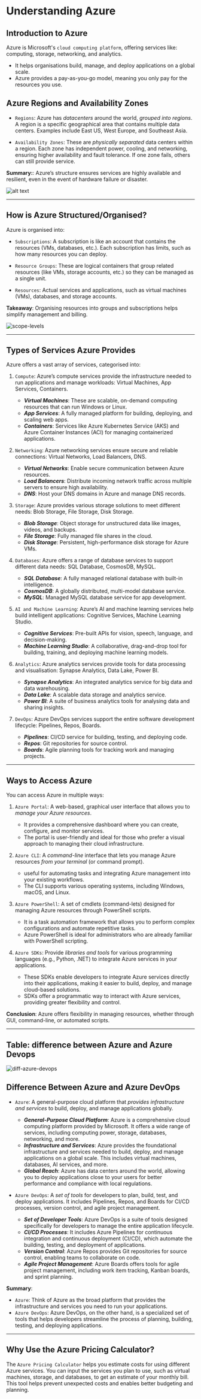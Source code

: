 # Understanding Azure

## Introduction to Azure
Azure is Microsoft's `cloud computing platform`, offering services like: computing, storage, networking, and analytics. 
* It helps organisations build, manage, and deploy applications on a global scale. 
* Azure provides a pay-as-you-go model, meaning you only pay for the resources you use.

## Azure Regions and Availability Zones
* `Regions`: Azure has *datacenters* around the world, *grouped into regions*. A region is a specific geographical area that contains multiple data centers. Examples include East US, West Europe, and Southeast Asia.

* `Availability Zones`: These are *physically separated* data centers within a region. Each zone has independent power, cooling, and networking, ensuring higher availability and fault tolerance. If one zone fails, others can still provide service.

**Summary:**: Azure’s structure ensures services are highly available and resilient, even in the event of hardware failure or disaster.

![alt text](image.png)


---
## How is Azure Structured/Organised?
Azure is organised into:

* `Subscriptions`: A subscription is like an account that contains the resources (VMs, databases, etc.). Each subscription has limits, such as how many resources you can deploy.
  
* `Resource Groups`: These are logical containers that group related resources (like VMs, storage accounts, etc.) so they can be managed as a single unit.

* `Resources`: Actual services and applications, such as virtual machines (VMs), databases, and storage accounts.

**Takeaway**: Organising resources into groups and subscriptions helps simplify management and billing.


![scope-levels](images/scope-levels.png)

---
## Types of Services Azure Provides
Azure offers a vast array of services, categorised into:
1. `Compute`: Azure’s compute services provide the infrastructure needed to run applications and manage workloads: Virtual Machines, App Services, Containers.
   * ***Virtual Machines***: These are scalable, on-demand computing resources that can run Windows or Linux.
   * ***App Services***: A fully managed platform for building, deploying, and scaling web apps.
   * ***Containers***: Services like Azure Kubernetes Service (AKS) and Azure Container Instances (ACI) for managing containerized applications.

2. `Networking`: Azure networking services ensure secure and reliable connections: Virtual Networks, Load Balancers, DNS.
   * ***Virtual Networks***: Enable secure communication between Azure resources.
   * ***Load Balancers***: Distribute incoming network traffic across multiple servers to ensure high availability.
   * ***DNS***: Host your DNS domains in Azure and manage DNS records.

3. `Storage`: Azure provides various storage solutions to meet different needs: Blob Storage, File Storage, Disk Storage.
   * ***Blob Storage***: Object storage for unstructured data like images, videos, and backups.
   * ***File Storage***: Fully managed file shares in the cloud.
   * ***Disk Storage***: Persistent, high-performance disk storage for Azure VMs.

4. `Databases`: Azure offers a range of database services to support different data needs: SQL Database, CosmosDB, MySQL.
   * ***SQL Database***: A fully managed relational database with built-in intelligence.
   * ***CosmosDB***: A globally distributed, multi-model database service.
   * ***MySQL***: Managed MySQL database service for app development.

5. `AI and Machine Learning`: Azure’s AI and machine learning services help build intelligent applications: Cognitive Services, Machine Learning Studio.
   * ***Cognitive Services***: Pre-built APIs for vision, speech, language, and decision-making.
   * ***Machine Learning Studio***: A collaborative, drag-and-drop tool for building, training, and deploying machine learning models.

6. `Analytics`: Azure analytics services provide tools for data processing and visualisation: Synapse Analytics, Data Lake, Power BI.
   * ***Synapse Analytics***: An integrated analytics service for big data and data warehousing.
   * ***Data Lake***: A scalable data storage and analytics service.
   * ***Power BI***: A suite of business analytics tools for analysing data and sharing insights.

7. `DevOps`: Azure DevOps services support the entire software development lifecycle: Pipelines, Repos, Boards.
   * ***Pipelines***: CI/CD service for building, testing, and deploying code.
   * ***Repos***: Git repositories for source control.
   * ***Boards***: Agile planning tools for tracking work and managing projects.

---
## Ways to Access Azure
You can access Azure in multiple ways:
1. `Azure Portal`: A web-based, graphical user interface that allows you to *manage your Azure resources*.
   * It provides a comprehensive dashboard where you can create, configure, and monitor services. 
   * The portal is user-friendly and ideal for those who prefer a visual approach to managing their cloud infrastructure.
  
2. `Azure CLI`: A *command-line* interface that lets you manage Azure resources *from your terminal* (or command prompt).
    * useful for automating tasks and integrating Azure management into your existing workflows. 
    * The CLI supports various operating systems, including Windows, macOS, and Linux.

3. `Azure PowerShell`: A set of cmdlets (command-lets) designed for managing Azure resources through PowerShell scripts.
   * It is a task automation framework that allows you to perform complex configurations and automate repetitive tasks. 
   * Azure PowerShell is ideal for administrators who are already familiar with PowerShell scripting.


4. `Azure SDKs`: Provide *libraries and tools* for various programming languages (e.g., Python, .NET) to integrate Azure services in your applications.
   * These SDKs enable developers to integrate Azure services directly into their applications, making it easier to build, deploy, and manage cloud-based solutions. 
   * SDKs offer a programmatic way to interact with Azure services, providing greater flexibility and control.
   
**Conclusion**: Azure offers flexibility in managing resources, whether through GUI, command-line, or automated scripts.

---
## Table: difference between Azure and Azure Devops

![diff-azure-devops](image.png)

## Difference Between Azure and Azure DevOps
* `Azure`: A general-purpose cloud platform that *provides infrastructure and services* to build, deploy, and manage applications globally.
  * ***General-Purpose Cloud Platform***: Azure is a comprehensive cloud computing platform provided by Microsoft. It offers a wide range of services, including computing power, storage, databases, networking, and more.
  * ***Infrastructure and Services***: Azure provides the foundational infrastructure and services needed to build, deploy, and manage applications on a global scale. This includes virtual machines, databases, AI services, and more.
  * ***Global Reach***: Azure has data centers around the world, allowing you to deploy applications close to your users for better performance and compliance with local regulations.

* `Azure DevOps`: A *set of tools* for developers to plan, build, test, and deploy applications. It includes Pipelines, Repos, and Boards for CI/CD processes, version control, and agile project management.
  * ***Set of Developer Tools***: Azure DevOps is a suite of tools designed specifically for developers to manage the entire application lifecycle.
  * ***CI/CD Processes***: It includes Azure Pipelines for continuous integration and continuous deployment (CI/CD), which automate the building, testing, and deployment of applications.
  * ***Version Control***: Azure Repos provides Git repositories for source control, enabling teams to collaborate on code.
  * ***Agile Project Management***: Azure Boards offers tools for agile project management, including work item tracking, Kanban boards, and sprint planning.

**Summary**: 
* `Azure`: Think of Azure as the broad platform that provides the infrastructure and services you need to run your applications.
* `Azure DevOps`: Azure DevOps, on the other hand, is a specialized set of tools that helps developers streamline the process of planning, building, testing, and deploying applications.

---
## Why Use the Azure Pricing Calculator?
The `Azure Pricing Calculator` helps you estimate costs for using different Azure services. You can input the services you plan to use, such as virtual machines, storage, and databases, to get an estimate of your monthly bill. This tool helps prevent unexpected costs and enables better budgeting and planning.


